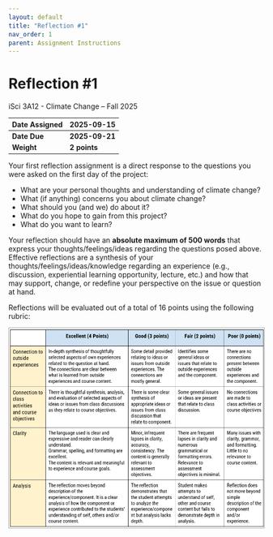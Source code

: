 ```yaml
---
layout: default
title: "Reflection #1"
nav_order: 1
parent: Assignment Instructions
---
```


# Reflection #1
iSci 3A12 - Climate Change – Fall 2025 

|Date Assigned|2025-09-15|
|:--|:--|
|**Date Due**|**2025-09-21**|
|**Weight**|**2 points**|

Your first reflection assignment is a direct response to the questions you were asked on the first day of the project:
- What are your personal thoughts and understanding of climate change?
- What (if anything) concerns you about climate change?
- What should you (and we) do about it?
- What do you hope to gain from this project?
- What do you want to learn?

Your reflection should have an **absolute maximum of 500 words** that express your thoughts/feelings/ideas regarding the questions posed above. Effective reflections are a synthesis of your thoughts/feelings/ideas/knowledge regarding an experience (e.g., discussion, experiential learning opportunity, lecture, etc.) and how that may support, change, or redefine your perspective on the issue or question at hand.  

Reflections will be evaluated out of a total of 16 points using the following rubric: 

<img src="img/reflection-rubric.png" alt="Assessment rubric" width="700" style="border: 1px solid darkgrey">
